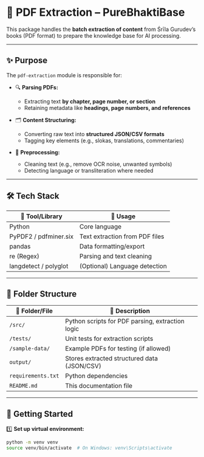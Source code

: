 # 📄 PDF Extraction – PureBhaktiBase

This package handles the **batch extraction of content** from Śrīla Gurudev’s books (PDF format) to prepare the knowledge base for AI processing.

---

## ✨ Purpose

The `pdf-extraction` module is responsible for:

- 🔍 **Parsing PDFs:**
  - Extracting text **by chapter, page number, or section**
  - Retaining metadata like **headings, page numbers, and references**

- 🗂️ **Content Structuring:**
  - Converting raw text into **structured JSON/CSV formats**
  - Tagging key elements (e.g., slokas, translations, commentaries)

- 🧹 **Preprocessing:**
  - Cleaning text (e.g., remove OCR noise, unwanted symbols)
  - Detecting language or transliteration where needed

---

## 🛠️ Tech Stack

| 🔧 **Tool/Library**      | 📄 **Usage**                                      |
|--------------------------|--------------------------------------------------|
| Python                   | Core language                                   |
| PyPDF2 / pdfminer.six    | Text extraction from PDF files                  |
| pandas                   | Data formatting/export                          |
| re (Regex)               | Parsing and text cleaning                       |
| langdetect / polyglot    | (Optional) Language detection                   |

---

## 📑 Folder Structure

| 📁 **Folder/File**       | 📄 **Description**                                              |
|--------------------------|-----------------------------------------------------------------|
| `/src/`                  | Python scripts for PDF parsing, extraction logic               |
| `/tests/`                | Unit tests for extraction scripts                              |
| `/sample-data/`          | Example PDFs for testing (if allowed)                           |
| `output/`                | Stores extracted structured data (JSON/CSV)                    |
| `requirements.txt`       | Python dependencies                                            |
| `README.md`              | This documentation file                                        |

---

## 🚀 Getting Started

1️⃣ **Set up virtual environment:**
```bash
python -m venv venv
source venv/bin/activate  # On Windows: venv\Scripts\activate
